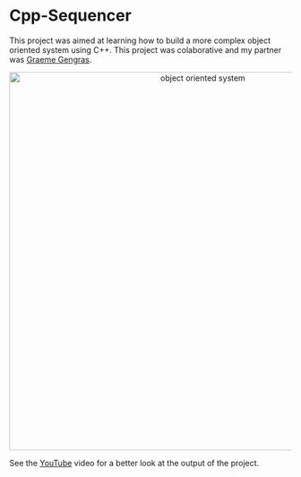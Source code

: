 # Cpp-Sequencer

This project was aimed at learning how to build a more complex object oriented system using C++. This project was colaborative and my partner was [Graeme Gengras](https://github.com/ggengras). 

<p align="center">
<img width="675" alt="object oriented system" src="https://user-images.githubusercontent.com/20422614/38472367-f8cc2dbe-3b4c-11e8-84b7-55c93b09892e.png">
</p>  

See the [YouTube](https://www.youtube.com/watch?v=Fm_v3JoFSZ0&t=5s) video for a better look at the output of the project. 
 
